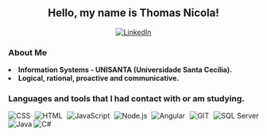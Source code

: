 <h2 align="center">Hello, my name is Thomas Nicola!</h2>

<p align="center">
  <a href="https://www.linkedin.com/in/thomas-nicola-rodrigues/"><img alt="LinkedIn" src="https://img.shields.io/badge/linkedin-%230077B5.svg?style=for-the-badge&logo=linkedin&logoColor=white" /></a>
</p>

<h3><strong>About Me</strong></h3>

<li><b>Information Systems - UNISANTA (Universidade Santa Cecília).</b></li>
<li><b>Logical, rational, proactive and communicative.</b></li>

<h3><strong>Languages and tools that I had contact with or am studying.</strong></h3>

<p align="justify">  
<img alt="CSS" src="https://img.shields.io/badge/css3-%231572B6.svg?style=for-the-badge&logo=css3&logoColor=white" />
<img alt="HTML" src="https://img.shields.io/badge/HTML5-E34F26?style=for-the-badge&logo=html5&logoColor=white" />
<img alt="JavaScript" src="https://img.shields.io/badge/javascript-%23323330.svg?style=for-the-badge&logo=javascript&logoColor=%23F7DF1E" />
<img alt="Node.js" src="https://img.shields.io/badge/node.js-6DA55F?style=for-the-badge&logo=node.js&logoColor=white" />
<img alt="Angular" src="https://img.shields.io/badge/angular.js-%23E23237.svg?style=for-the-badge&logo=angularjs&logoColor=white" />
<img alt="GIT" src="https://img.shields.io/badge/git-%23F05033.svg?style=for-the-badge&logo=git&logoColor=white" />
<img alt="SQL Server" src="https://img.shields.io/badge/Microsoft%20SQL%20Sever-CC2927?style=for-the-badge&logo=microsoft%20sql%20server&logoColor=white" />
<img alt="Java" src="https://img.shields.io/badge/Java-ED8B00?style=for-the-badge&logo=java&logoColor=white" />
<img alt="C#" src="https://img.shields.io/badge/C%23-239120?style=for-the-badge&logo=c-sharp&logoColor=white" />

</p>
